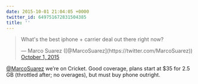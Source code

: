 ```yaml
---
date: 2015-10-01 21:04:05 +0000
twitter_id: 649751672831504385
title: ''
---
```


<blockquote class="twitter-tweet"><p lang="en" dir="ltr">What&#39;s the best iphone + carrier deal out there right now?</p>&mdash; Marco Suarez ([@MarcoSuarez](https://twitter.com/MarcoSuarez)) <a href="https://twitter.com/MarcoSuarez/status/649719080472154117?ref_src=twsrc%5Etfw">October 1, 2015</a></blockquote>
<script async src="https://platform.twitter.com/widgets.js" charset="utf-8"></script>

[@MarcoSuarez](https://twitter.com/MarcoSuarez) we’re on Cricket. Good coverage, plans start at $35 for 2.5 GB (throttled after; no overages), but must buy phone outright.
